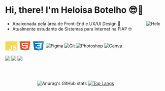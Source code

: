 # Hi, there! I'm Heloisa Botelho 😎👋

<img align="right" alt="Helo" height="200" src="https://media.discordapp.net/attachments/823742737962500106/1098317093839061117/Group_3.png?width=665&height=676">

- Apaixonada pela área de Front-End e UX/UI Design 💜
- Atualmente estudante de Sistemas para Internet na FIAP 🤓

<div style="display: inline_block"><br>
  <img align="center" alt="Js" height="30" width="40" src="https://raw.githubusercontent.com/devicons/devicon/master/icons/javascript/javascript-plain.svg">
  <img align="center" alt="HTML" height="30" width="40" src="https://raw.githubusercontent.com/devicons/devicon/master/icons/html5/html5-original.svg">
  <img align="center" alt="CSS" height="30" width="40" src="https://raw.githubusercontent.com/devicons/devicon/master/icons/css3/css3-original.svg">
  <img align="center" alt="Figma" height="30" width="40" src="https://cdn.jsdelivr.net/gh/devicons/devicon/icons/figma/figma-original.svg">
  <img align="center" alt="Git" height="30" width="40" src="https://cdn.jsdelivr.net/gh/devicons/devicon/icons/git/git-original.svg">
  <img align="center" alt="Photoshop" height="30" width="40" src="https://cdn.jsdelivr.net/gh/devicons/devicon/icons/photoshop/photoshop-plain.svg">
  <img align="center" alt="Canva" height="30" width="40" src="https://cdn.jsdelivr.net/gh/devicons/devicon/icons/canva/canva-original.svg">
</div>

<br>
<div> 
  <a href = "mailto:heloisa.botelho.hb@gmail.com"><img src="https://img.shields.io/badge/-Gmail-%23333?style=for-the-badge&logo=gmail&logoColor=white" target="_blank"></a>
  <a href="https://www.linkedin.com/in/heloisabotelhoc/" target="_blank"><img src="https://img.shields.io/badge/-LinkedIn-%230077B5?style=for-the-badge&logo=linkedin&logoColor=white" target="_blank"></a> 
   <a href="https://www.behance.net/heloisabotelho" target="_blank"><img src="https://img.shields.io/badge/-Behance-blue?style=for-the-badge&logo=behance&logoColor=white"></a> 
</div>

<br><br>
<div align="center">

![Anurag's GitHub stats](https://github-readme-stats.vercel.app/api?username=helobotelho&show_icons=true&theme=ocean_dark)
[![Top Langs](https://github-readme-stats.vercel.app/api/top-langs/?username=helobotelho&layout=compact&theme=ocean_dark)](https://github.com/anuraghazra/github-readme-stats)

</div> 
